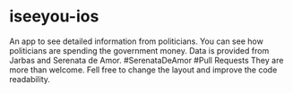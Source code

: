 # iseeyou-ios
An app to see detailed information from politicians. You can see how politicians are spending the government money. Data is provided from Jarbas and Serenata de Amor. #SerenataDeAmor  #Pull Requests They are more than welcome. Fell free to change the layout and improve the code readability.
